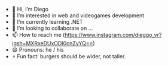 - 👋 Hi, I’m Diego
- 👀 I’m interested in web and videogames development
- 🌱 I’m currently learning .NET
- 💞️ I’m looking to collaborate on ...
- 📫 How to reach me (https://www.instagram.com/dieggo_vr?igsh=MXRxeDUxODI0cnZyYQ==)
- 😄 Pronouns: he / his
- ⚡ Fun fact: burgers should be wider, not taller. 

<!---
DiegoVaRu/DiegoVaRu is a ✨ special ✨ repository because its `README.md` (this file) appears on your GitHub profile.
You can click the Preview link to take a look at your changes.
--->

